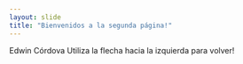 ```yaml
---
layout: slide
title: "Bienvenidos a la segunda página!"
---
```

Edwin Córdova
Utiliza la flecha hacia la izquierda para volver!
